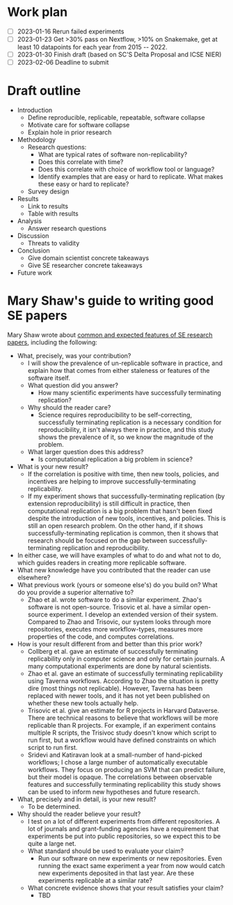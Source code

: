 # Work plan

- [ ] 2023-01-16 Rerun failed experiments
- [ ] 2023-01-23 Get >30% pass on Nextflow, >10% on Snakemake, get at least 10 datapoints for each year from 2015 -- 2022.
- [ ] 2023-01-30 Finish draft (based on SC'S Delta Proposal and ICSE NIER)
- [ ] 2023-02-06 Deadline to submit

# Draft outline

- Introduction
  - Define reproducible, replicable, repeatable, software collapse
  - Motivate care for software collapse
  - Explain hole in prior research
- Methodology
  - Research questions:
    - What are typical rates of software non-replicability?
    - Does this correlate with time?
    - Does this correlate with choice of workflow tool or language?
    - Identify examples that are easy or hard to replicate. What makes these easy or hard to replicate?
  - Survey design
- Results
  - Link to results
  - Table with results
- Analysis
  - Answer research questions
- Discussion
  - Threats to validity
- Conclusion
  - Give domain scientist concrete takeaways
  - Give SE researcher concrete takeaways
- Future work

# Mary Shaw's guide to writing good SE papers

Mary Shaw wrote about [common and expected features of SE research papers][1], including the following:

[1]: https://www.cs.cmu.edu/~Compose/shaw-icse03.pdf

- What, precisely, was your contribution?
  - I will show the prevalence of un-replicable software in practice, and explain how that comes from either staleness or features of the software itself.
  - What question did you answer?
    - How many scientific experiments have successfully terminating replication?
  - Why should the reader care?
    - Science requires reproducibility to be self-correcting, successfully terminating replication is a necessary condition for reproducibility, it isn't always there in practice, and this study shows the prevalence of it, so we know the magnitude of the problem.
  - What larger question does this address?
    - Is computational replication a big problem in science?
- What is your new result?
  - If the correlation is positive with time, then new tools, policies, and incentives are helping to improve successfully-terminating replicability.
  - If my experiment shows that successfully-terminating replication (by extension reproducibility) is still difficult in practice, then computational replication is a big problem that hasn't been fixed despite the introduction of new tools, incentives, and policies. This is still an open research problem. On the other hand, if it shows successfully-terminating replication is common, then it shows that research should be focused on the gap between successfully-terminating replication and reproducibility.
 - In either case, we will have examples of what to do and what not to do, which guides readers in creating more replicable software.
 - What new knowledge have you contributed that the reader can use elsewhere?
  - What previous work (yours or someone else's) do you build on? What do you provide a superior alternative to?
    - Zhao et al. wrote software to do a similar experiment. Zhao's software is not open-source. Trisovic et al. have a similar open-source experiment. I develop an extended version of their system. Compared to Zhao and Trisovic, our system looks through more repositories, executes more workflow-types, measures more properties of the code, and computes correlations.
  - How is your result different from and better than this prior work?
    - Collberg et al. gave an estimate of successfully terminating replicability only in computer science and only for certain journals. A many computational experiments are done by natural scientists.
    - Zhao et al. gave an estimate of successfully terminating replicability using Taverna workflows. According to Zhao the situation is pretty dire (most things not replicable). However, Taverna has been replaced with newer tools, and it has not yet been published on whether these new tools actually help.
    - Trisovic et al. give an estimate for R projects in Harvard Dataverse. There are technical reasons to believe that workflows will be more replicable than R projects. For example, if an experiment contains multiple R scripts, the Trisivoc study doesn't know which script to run first, but a workflow would have defined constraints on which script to run first.
    - Sridevi and Katiravan look at a small-number of hand-picked workflows; I chose a large number of automatically executable workflows. They focus on producing an SVM that can predict failure, but their model is opaque. The correlations between observable features and successfully terminating replicability this study shows can be used to inform new hypotheses and future research.
  - What, precisely and in detail, is your new result?
    - To be determined.
- Why should the reader believe your result?
  - I test on a lot of different experiments from different repositories. A lot of journals and grant-funding agencies have a requirement that experiments be put into public repositories, so we expect this to be quite a large net.
  - What standard should be used to evaluate your claim?
    - Run our software on new experiments or new repositories. Even running the exact same experiment a year from now would catch new experiments deposited in that last year. Are these experiments replicable at a similar rate?
  - What concrete evidence shows that your result satisfies your claim?
    - TBD
